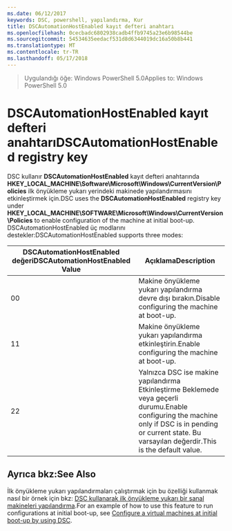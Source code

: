 ```yaml
---
ms.date: 06/12/2017
keywords: DSC, powershell, yapılandırma, Kur
title: DSCAutomationHostEnabled kayıt defteri anahtarı
ms.openlocfilehash: 0cecbadc6802938cadb4ffb9745a23e6b98544be
ms.sourcegitcommit: 54534635eedacf531d8d6344019dc16a50b8b441
ms.translationtype: MT
ms.contentlocale: tr-TR
ms.lasthandoff: 05/17/2018
---
```

><span data-ttu-id="f040a-103">Uygulandığı öğe: Windows PowerShell 5.0</span><span class="sxs-lookup"><span data-stu-id="f040a-103">Applies to: Windows PowerShell 5.0</span></span>

# <a name="dscautomationhostenabled-registry-key"></a><span data-ttu-id="f040a-104">DSCAutomationHostEnabled kayıt defteri anahtarı</span><span class="sxs-lookup"><span data-stu-id="f040a-104">DSCAutomationHostEnabled registry key</span></span>

<span data-ttu-id="f040a-105">DSC kullanır **DSCAutomationHostEnabled** kayıt defteri anahtarında **HKEY_LOCAL_MACHINE\Software\Microsoft\Windows\CurrentVersion\Policies** ilk önyükleme yukarı yerindeki makinede yapılandırmasını etkinleştirmek için.</span><span class="sxs-lookup"><span data-stu-id="f040a-105">DSC uses the **DSCAutomationHostEnabled** registry key under **HKEY_LOCAL_MACHINE\SOFTWARE\Microsoft\Windows\CurrentVersion\Policies** to enable configuration of the machine at initial boot-up.</span></span>
<span data-ttu-id="f040a-106">DSCAutomationHostEnabled üç modlarını destekler:</span><span class="sxs-lookup"><span data-stu-id="f040a-106">DSCAutomationHostEnabled supports three modes:</span></span>

|  <span data-ttu-id="f040a-107">DSCAutomationHostEnabled değeri</span><span class="sxs-lookup"><span data-stu-id="f040a-107">DSCAutomationHostEnabled Value</span></span>  |  <span data-ttu-id="f040a-108">Açıklama</span><span class="sxs-lookup"><span data-stu-id="f040a-108">Description</span></span>   |
|---|---|
<span data-ttu-id="f040a-109">0</span><span class="sxs-lookup"><span data-stu-id="f040a-109">0</span></span> | <span data-ttu-id="f040a-110">Makine önyükleme yukarı yapılandırma devre dışı bırakın.</span><span class="sxs-lookup"><span data-stu-id="f040a-110">Disable configuring the machine at boot-up.</span></span> |
<span data-ttu-id="f040a-111">1</span><span class="sxs-lookup"><span data-stu-id="f040a-111">1</span></span> | <span data-ttu-id="f040a-112">Makine önyükleme yukarı yapılandırma etkinleştirin.</span><span class="sxs-lookup"><span data-stu-id="f040a-112">Enable configuring the machine at boot-up.</span></span> |
<span data-ttu-id="f040a-113">2</span><span class="sxs-lookup"><span data-stu-id="f040a-113">2</span></span> | <span data-ttu-id="f040a-114">Yalnızca DSC ise makine yapılandırma Etkinleştirme Beklemede veya geçerli durumu.</span><span class="sxs-lookup"><span data-stu-id="f040a-114">Enable configuring the machine only if DSC is in pending or current state.</span></span> <span data-ttu-id="f040a-115">Bu varsayılan değerdir.</span><span class="sxs-lookup"><span data-stu-id="f040a-115">This is the default value.</span></span> |

## <a name="see-also"></a><span data-ttu-id="f040a-116">Ayrıca bkz:</span><span class="sxs-lookup"><span data-stu-id="f040a-116">See Also</span></span>

<span data-ttu-id="f040a-117">İlk önyükleme yukarı yapılandırmaları çalıştırmak için bu özelliği kullanmak nasıl bir örnek için bkz: [DSC kullanarak ilk önyükleme yukarı bir sanal makineleri yapılandırma](bootstrapDsc.md).</span><span class="sxs-lookup"><span data-stu-id="f040a-117">For an example of how to use this feature to run configurations at initial boot-up, see [Configure a virtual machines at initial boot-up by using DSC](bootstrapDsc.md).</span></span>